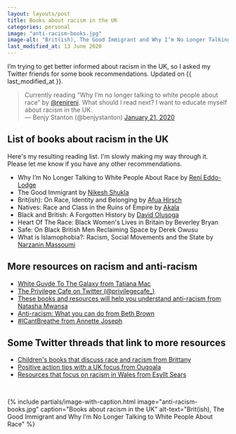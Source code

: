 ```yaml
---
layout: layouts/post
title: Books about racism in the UK
categories: personal
image: "anti-racism-books.jpg"
image-alt: "Brit(ish), The Good Immigrant and Why I’m No Longer Talking to White People About Race"
last_modified_at: 13 June 2020
---
```


<p class="lede">I’m trying to get better informed about racism in the UK, so I asked my Twitter friends for some book recommendations. Updated on {{ last_modified_at }}.</p>

<blockquote>Currently reading “Why I’m no longer talking to white people about race” by <a href="https://twitter.com/renireni?ref_src=twsrc%5Etfw">@renireni</a>. What should I read next? I want to educate myself about racism in the UK.<br>&mdash; Benjy Stanton (@benjystanton) <a href="https://twitter.com/benjystanton/status/1219744937790660608?ref_src=twsrc%5Etfw">January 21, 2020</a></blockquote>

## List of books about racism in the UK

Here's my resulting reading list. I'm slowly making my way through it. Please let me know if you have any other recommendations.

* Why I’m No Longer Talking to White People About Race by [Reni Eddo-Lodge](https://twitter.com/renireni)
* The Good Immigrant by [Nikesh Shukla](https://twitter.com/nikeshshukla)
* Brit(ish): On Race, Identity and Belonging by [Afua Hirsch](https://twitter.com/afuahirsch)
* Natives: Race and Class in the Ruins of Empire by [Akala](https://twitter.com/akalamusic)
* Black and British: A Forgotten History by [David Olusoga](https://twitter.com/DavidOlusoga)
* Heart Of The Race: Black Women's Lives in Britain by Beverley Bryan
* Safe: On Black British Men Reclaiming Space by Derek Owusu
* What is Islamophobia?: Racism, Social Movements and the State by [Narzanin Massoumi](https://twitter.com/narzanin)

## More resources on racism and anti-racism

* [White Guyde To The Galaxy from Tatiana Mac](https://tatianamac.com/posts/white-guyde/)
* [The Privilege Cafe on Twitter (@privilegecafe_)](https://twitter.com/privilegecafe_)
* [These books and resources will help you understand anti-racism from Natasha Mwansa](https://www.standard.co.uk/lifestyle/books/book-resources-racism-a4457241.html)
* [Anti-racism: What you can do from Beth Brown](https://medium.com/@bbrownie.bb/anti-racism-what-you-can-do-922b22d480bc)
* [#ICantBreathe from Annette Joseph](https://medium.com/@Diversenett/icantbreathe-704081cc0d8f)

## Some Twitter threads that link to more resources
* [Children's books that discuss race and racism from Brittany](https://twitter.com/wanderingbritt_/status/1267617830872154113)
* [Positive action tips with a UK focus from Ougoala](https://twitter.com/ObiomaUgoala/status/1266330305985732609)
* [Resources that focus on racism in Wales from Esyllt Sears](https://twitter.com/EsylltMair/status/1268522259733524480)

<br>

{%
  include partials/image-with-caption.html
  image="anti-racism-books.jpg"
  caption="Books about racism in the UK"
  alt-text="Brit(ish), The Good Immigrant and Why I’m No Longer Talking to White People About Race"
%}
